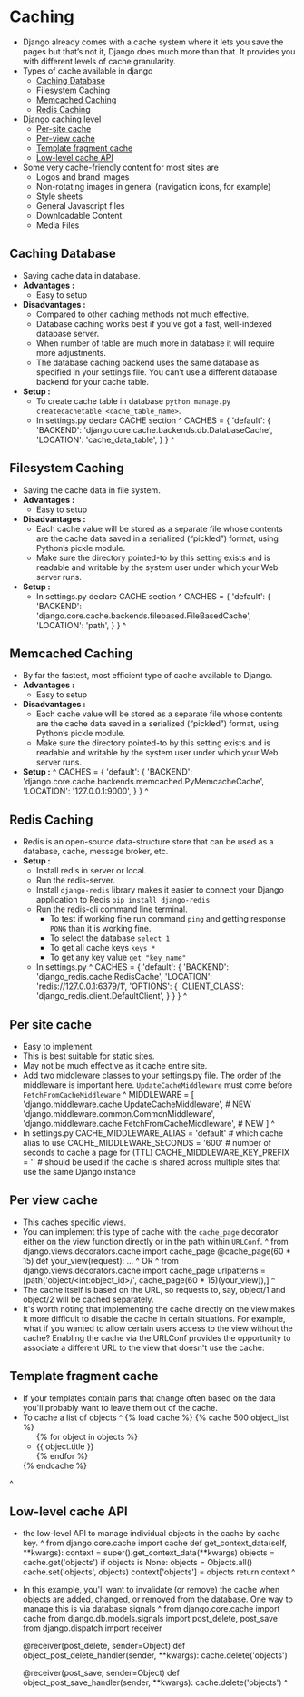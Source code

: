 # Caching
-  Django already comes with a cache system where it lets you save the pages but that’s not it, Django does much more than that. It provides you with different levels of cache granularity.
-  Types of cache available in django
   -  [Caching Database](#caching-database)
   -  [Filesystem Caching](#filesystem-caching)
   -  [Memcached Caching](#memcached-caching)
   -  [Redis Caching](#redis-caching)
-  Django caching level
   -  [Per-site cache](#per-site-cache)
   -  [Per-view cache](#per-view-cache)
   -  [Template fragment cache](#template-fragment-cache)
   -  [Low-level cache API](#low-level-cache-api)
-  Some very cache-friendly content for most sites are
   -  Logos and brand images
   -  Non-rotating images in general (navigation icons, for example)
   -  Style sheets
   -  General Javascript files
   -  Downloadable Content
   -  Media Files

## Caching Database
-  Saving cache data in database.
-  **Advantages :**
   -  Easy to setup
-  **Disadvantages :**
   -  Compared to other caching methods not much effective.
   -  Database caching works best if you’ve got a fast, well-indexed database server.
   -  When number of table are much more in database it will require more adjustments.
   -  The database caching backend uses the same database as specified in your settings file. You can’t use a different database backend for your cache table.
-  **Setup :**
   -  To create cache table in database `python manage.py createcachetable <cache_table_name>`.
   -  In settings.py declare CACHE section
 ^
    CACHES = {
        'default': {
            'BACKEND': 'django.core.cache.backends.db.DatabaseCache',
            'LOCATION': 'cache_data_table',
        }
     }
 ^
 
## Filesystem Caching
-  Saving the cache data in file system.
-  **Advantages :**
   -  Easy to setup
-  **Disadvantages :**
   -  Each cache value will be stored as a separate file whose contents are the cache data saved in a serialized (“pickled”) format, using Python’s pickle module.
   -  Make sure the directory pointed-to by this setting exists and is readable and writable by the system user under which your Web server runs.
-  **Setup :**
   -  In settings.py declare CACHE section
^
    CACHES = {
        'default': {
            'BACKEND': 'django.core.cache.backends.filebased.FileBasedCache',
            'LOCATION': 'path',
        }
    }
^

## Memcached Caching
-  By far the fastest, most efficient type of cache available to Django.
-  **Advantages :**
   -  Easy to setup
-  **Disadvantages :**
   -  Each cache value will be stored as a separate file whose contents are the cache data saved in a serialized (“pickled”) format, using Python’s pickle module.
   -  Make sure the directory pointed-to by this setting exists and is readable and writable by the system user under which your Web server runs.
-  **Setup :**
^
    CACHES = {
        'default': {
            'BACKEND': 'django.core.cache.backends.memcached.PyMemcacheCache',
            'LOCATION': '127.0.0.1:9000',
        }
    }
^

## Redis Caching
-  Redis is an open-source data-structure store that can be used as a database, cache, message broker, etc.
-  **Setup :**
   -  Install redis in server or local.
   -  Run the redis-server.
   -  Install `django-redis` library makes it easier to connect your Django application to Redis `pip install django-redis`
   -  Run the redis-cli command line terminal.
      -  To test if working fine run command `ping` and getting response `PONG` than it is working fine.
      -  To select the database `select 1`
      -  To get all cache keys `keys *`
      -  To get any key value `get "key_name"`
   -  In settings.py
^
    CACHES = {
        'default': {
            'BACKEND': 'django_redis.cache.RedisCache',
            'LOCATION': 'redis://127.0.0.1:6379/1',
            'OPTIONS': {
                'CLIENT_CLASS': 'django_redis.client.DefaultClient',
            }
        }
    }
^

## Per site cache
-  Easy to implement.
-  This is best suitable for static sites.
-  May not be much effective as it cache entire site.
-  Add two middleware classes to your settings.py file. The order of the middleware is important here. `UpdateCacheMiddleware` must come before `FetchFromCacheMiddleware`
^
    MIDDLEWARE = [
        'django.middleware.cache.UpdateCacheMiddleware',     # NEW
        'django.middleware.common.CommonMiddleware',
        'django.middleware.cache.FetchFromCacheMiddleware',  # NEW
    ]
^
-  In settings.py
    CACHE_MIDDLEWARE_ALIAS = 'default'  # which cache alias to use
    CACHE_MIDDLEWARE_SECONDS = '600'    # number of seconds to cache a page for (TTL)
    CACHE_MIDDLEWARE_KEY_PREFIX = ''    # should be used if the cache is shared across multiple sites that use the same Django instance
    
## Per view cache
-  This caches specific views.
-  You can implement this type of cache with the `cache_page` decorator either on the view function directly or in the path within `URLConf`.
^
    from django.views.decorators.cache import cache_page
    @cache_page(60 * 15)
    def your_view(request):
    ...
^
OR
^
    from django.views.decorators.cache import cache_page
    urlpatterns = [path('object/\<int:object_id\>/', cache_page(60 * 15)(your_view)),]
^
-  The cache itself is based on the URL, so requests to, say, object/1 and object/2 will be cached separately.
-  It's worth noting that implementing the cache directly on the view makes it more difficult to disable the cache in certain situations. For example, what if you wanted to allow certain users access to the view without the cache? Enabling the cache via the URLConf provides the opportunity to associate a different URL to the view that doesn't use the cache:

## Template fragment cache
-  If your templates contain parts that change often based on the data you'll probably want to leave them out of the cache.
-  To cache a list of objects
^
    {% load cache %}
    {% cache 500 object_list %}
    <ul>
       {% for object in objects %}
           <li>{{ object.title }}</li>
       {% endfor %}
    </ul>
    {% endcache %}
^


## Low-level cache API
-  the low-level API to manage individual objects in the cache by cache key.
^
    from django.core.cache import cache
    def get_context_data(self, \*\*kwargs):
        context = super().get_context_data(\*\*kwargs)
        objects = cache.get('objects')
        if objects is None:
            objects = Objects.all()
            cache.set('objects', objects)
        context['objects'] = objects
        return context
^
-  In this example, you'll want to invalidate (or remove) the cache when objects are added, changed, or removed from the database. One way to manage this is via database signals
^
    from django.core.cache import cache
    from django.db.models.signals import post_delete, post_save
    from django.dispatch import receiver
    
    @receiver(post_delete, sender=Object)
    def object_post_delete_handler(sender, **kwargs):
        cache.delete('objects')
        
    @receiver(post_save, sender=Object)
    def object_post_save_handler(sender, **kwargs):
        cache.delete('objects')
^
